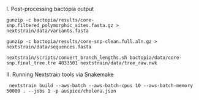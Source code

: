 
I. Post-processing bactopia output 
```
gunzip -c bactopia/results/core-snp.filtered_polymorphic_sites.fasta.gz > nextstrain/data/variants.fasta

gunzip -c bactopia/results/core-snp-clean.full.aln.gz > nextstrain/data/sequences.fasta 

nextstrain/scripts/convert_branch_lengths.sh bactopia/data/core-snp.final_tree.tre 4033501 nextstrain/data/tree_raw.nwk
```

II. Running Nextstrain tools via Snakemake 
```
 nextstrain build --aws-batch --aws-batch-cpus 10 --aws-batch-memory 50000 . --jobs 1 -p auspice/cholera.json
```


